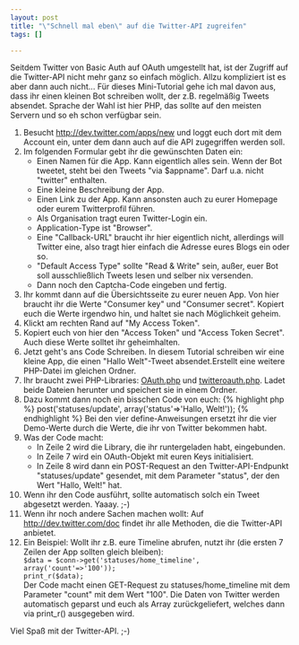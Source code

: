 ```yaml
--- 
layout: post
title: "\"Schnell mal eben\" auf die Twitter-API zugreifen"
tags: []

---
```

Seitdem Twitter von Basic Auth auf OAuth umgestellt hat, ist der Zugriff auf die Twitter-API nicht mehr ganz so einfach möglich. Allzu kompliziert ist es aber dann auch nicht... Für dieses Mini-Tutorial gehe ich mal davon aus, dass ihr einen kleinen Bot schreiben wollt, der z.B. regelmäßig Tweets absendet. Sprache der Wahl ist hier PHP, das sollte auf den meisten Servern und so eh schon verfügbar sein.
<!--more-->
<ol>
<li>Besucht <a href="http://dev.twitter.com/apps/new">http://dev.twitter.com/apps/new</a> und loggt euch dort mit dem Account ein, unter dem dann auch auf die API zugegriffen werden soll.</li>
<li>Im folgenden Formular gebt ihr die gewünschten Daten ein:
<ul><li>Einen Namen für die App. Kann eigentlich alles sein. Wenn der Bot tweetet, steht bei den Tweets "via $appname". Darf u.a. nicht "twitter" enthalten.</li>
<li>Eine kleine Beschreibung der App.</li>
<li>Einen Link zu der App. Kann ansonsten auch zu eurer Homepage oder eurem Twitterprofil führen.</li>
<li>Als Organisation tragt euren Twitter-Login ein.</li>
<li>Application-Type ist "Browser".</li>
<li>Eine "Callback-URL" braucht ihr hier eigentlich nicht, allerdings will Twitter eine, also tragt hier einfach die Adresse eures Blogs ein oder so.</li>
<li>"Default Access Type" sollte "Read &amp; Write" sein, außer, euer Bot soll ausschließlich Tweets lesen und selber nix versenden.</li>
<li>Dann noch den Captcha-Code eingeben und fertig.</li>
</ul></li>
<li>Ihr kommt dann auf die Übersichtsseite zu eurer neuen App. Von hier braucht ihr die Werte "Consumer key" und "Consumer secret". Kopiert euch die Werte irgendwo hin, und haltet sie nach Möglichkeit geheim.</li>
<li>Klickt am rechten Rand auf "My Access Token".</li>
<li>Kopiert euch von hier den "Access Token" und "Access Token Secret". Auch diese Werte solltet ihr geheimhalten.</li>
<li>Jetzt geht's ans Code Schreiben. In diesem Tutorial schreiben wir eine kleine App, die einen "Hallo Welt"-Tweet absendet.Erstellt eine weitere PHP-Datei im gleichen Ordner. </li>
<li>Ihr braucht zwei PHP-Libraries: <a href="http://github.com/abraham/twitteroauth/raw/master/twitteroauth/OAuth.php">OAuth.php</a> und <a href="http://github.com/abraham/twitteroauth/raw/master/twitteroauth/twitteroauth.php">twitteroauth.php</a>. Ladet beide Dateien herunter und speichert sie in einem Ordner.</li>
<li>Dazu kommt dann noch ein bisschen Code von euch:
{% highlight php %}
<?php
require_once('twitteroauth.php');
define('OAUTH_CONSUMER_KEY', 'abc123');
define('OAUTH_CONSUMER_SECRET', 'def456');
define('OAUTH_ACCESS_TOKEN', 'ghi789');
define('OAUTH_ACCESS_TOKEN_SECRET', 'jkl012');
$conn = new TwitterOAuth(OAUTH_CONSUMER_KEY, OAUTH_CONSUMER_SECRET, OAUTH_ACCESS_TOKEN, OAUTH_ACCESS_TOKEN_SECRET);
$conn->post('statuses/update', array('status'=>'Hallo, Welt!'));
{% endhighlight %}
Bei den vier define-Anweisungen ersetzt ihr die vier Demo-Werte durch die Werte, die ihr von Twitter bekommen habt.</li>
<li>Was der Code macht:<ul>
<li>In Zeile 2 wird die Library, die ihr runtergeladen habt, eingebunden.</li>
<li>In Zeile 7 wird ein OAuth-Objekt mit euren Keys initialisiert.</li>
<li>In Zeile 8 wird dann ein POST-Request an den Twitter-API-Endpunkt "statuses/update" gesendet, mit dem Parameter "status", der den Wert "Hallo, Welt!" hat.</li></ul></li>
<li>Wenn ihr den Code ausführt, sollte automatisch solch ein Tweet abgesetzt werden. Yaaay. ;-)</li>
<li>Wenn ihr noch andere Sachen machen wollt: Auf <a href="http://dev.twitter.com/doc">http://dev.twitter.com/doc</a> findet ihr alle Methoden, die die Twitter-API anbietet.</li>
<li>Ein Beispiel: Wollt ihr z.B. eure Timeline abrufen, nutzt ihr (die ersten 7 Zeilen der App sollten gleich bleiben):
<code>
$data = $conn->get('statuses/home_timeline', array('count'=>'100'));
print_r($data);
</code>
Der Code macht einen GET-Request zu statuses/home_timeline mit dem Parameter "count" mit dem Wert "100". Die Daten von Twitter werden automatisch geparst und euch als Array zurückgeliefert, welches dann via print_r() ausgegeben wird.
</li>
</ol>
Viel Spaß mit der Twitter-API. ;-)
